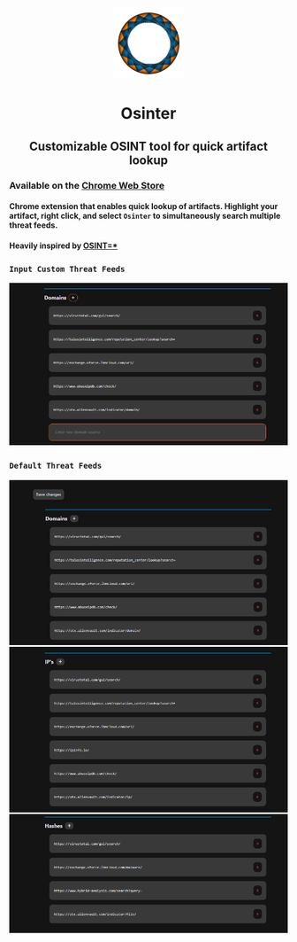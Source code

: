 # <div align="center">![logo](images/128x128.png)</div>
#  <div align="center">**Osinter**</div>
## <div align="center">Customizable OSINT tool for quick artifact lookup</div>
### Available on the [Chrome Web Store](https://chrome.google.com/webstore/detail/osinter/lcpljhidkkhfgkacdnolplaembfpaopk)

#### Chrome extension that enables quick lookup of artifacts. Highlight your artifact, right click, and select `Osinter` to simultaneously search multiple threat feeds. 

#### Heavily inspired by [OSINT=*](https://github.com/AdamMOdell/OSINT-equals-star)

### `Input Custom Threat Feeds`
![customize](images/customize.png)

### `Default Threat Feeds`
![domains](images/domains.png)
![ips](images/ips.png)
![hashes](images/hashes.png)
